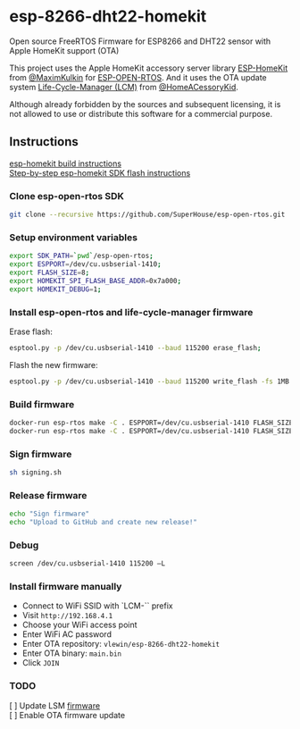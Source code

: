 # esp-8266-dht22-homekit
Open source FreeRTOS Firmware for ESP8266 and DHT22 sensor with Apple HomeKit support (OTA)

This project uses the Apple HomeKit accessory server library [ESP-HomeKit](https://github.com/maximkulkin/esp-homekit) from [@MaximKulkin](https://github.com/maximkulkin) for [ESP-OPEN-RTOS](https://github.com/SuperHouse/esp-open-rtos). And it uses the OTA update system [Life-Cycle-Manager (LCM)](https://github.com/HomeACcessoryKid/life-cycle-manager) from [@HomeACessoryKid](https://github.com/HomeACcessoryKid).

Although already forbidden by the sources and subsequent licensing, it is not allowed to use or distribute this software for a commercial purpose.

## Instructions
[esp-homekit build instructions](https://github.com/maximkulkin/esp-homekit-demo/wiki/Build-instructions-ESP8266)  
[Step-by-step esp-homekit SDK flash instructions](https://www.studiopieters.nl/esp-homekit-sdk-flash)  

### Clone esp-open-rtos SDK
```bash
git clone --recursive https://github.com/SuperHouse/esp-open-rtos.git
```

### Setup environment variables
```bash
export SDK_PATH=`pwd`/esp-open-rtos;
export ESPPORT=/dev/cu.usbserial-1410;
export FLASH_SIZE=8;
export HOMEKIT_SPI_FLASH_BASE_ADDR=0x7a000;
export HOMEKIT_DEBUG=1;
```

### Install esp-open-rtos and life-cycle-manager firmware
Erase flash:  
```bash
esptool.py -p /dev/cu.usbserial-1410 --baud 115200 erase_flash;
```
Flash the new firmware:  
```bash
esptool.py -p /dev/cu.usbserial-1410 --baud 115200 write_flash -fs 1MB -fm dout -ff 40m 0x0 firmware_prebuilt/rboot.bin 0x1000 firmware_prebuilt/blank_config.bin 0x2000 firmware_prebuilt/otaboot.bin;
```


### Build firmware
```bash
docker-run esp-rtos make -C . ESPPORT=/dev/cu.usbserial-1410 FLASH_SIZE=8 HOMEKIT_SPI_FLASH_BASE_ADDR=0x8c000 HOMEKIT_DEBUG=1 clean
docker-run esp-rtos make -C . ESPPORT=/dev/cu.usbserial-1410 FLASH_SIZE=8 HOMEKIT_SPI_FLASH_BASE_ADDR=0x8c000 HOMEKIT_DEBUG=1 all
```

### Sign firmware
```bash
sh signing.sh
```

### Release firmware
```bash
echo "Sign firmware"
echo "Upload to GitHub and create new release!"
```

### Debug
```bash
screen /dev/cu.usbserial-1410 115200 –L
```

### Install firmware manually
- Connect to WiFi SSID with `LCM-`` prefix
- Visit `http://192.168.4.1`
- Choose your WiFi access point
- Enter WiFi AC password
- Enter OTA repository: `vlewin/esp-8266-dht22-homekit`
- Enter OTA binary: `main.bin`
- Click `JOIN`

### TODO
[ ] Update LSM [firmware](https://github.com/HomeACcessoryKid/ota/releases/download/0.3.0/otaboot.bin)  
[ ] Enable OTA firmware update
